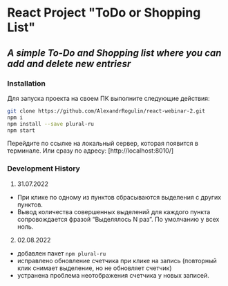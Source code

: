 # React Project "ToDo or Shopping List"
## _A simple To-Do and Shopping list where you can add and delete new entriesr_

### Installation

Для запуска проекта на своем ПК выполните следующие действия:


```sh
git clone https://github.com/AlexandrRogulin/react-webinar-2.git
npm i
npm install --save plural-ru
npm start
```

Перейдите по ссылке на локальный сервер, которая появится в терминале.
Или сразу по адресу: [http://localhost:8010/]

### Development History

1. 31.07.2022
- При клике по одному из пунктов сбрасываются выделения с других пунктов.
- Вывод количества совершенных выделений для каждого пункта сопровождается фразой “Выделялось N раз”. По умолчанию у всех ноль.
2. 02.08.2022
- добавлен пакет ```npm plural-ru```
- исправлено обновление счетчика при  клике на запись (повторный клик снимает выделение, но не обновляет счетчик)
- устранена проблема неотображения счетчика у новых записей.
